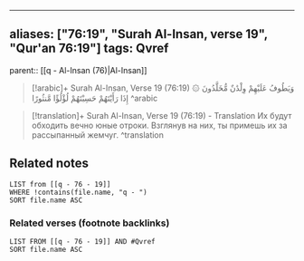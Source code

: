 
---
aliases: ["76:19", "Surah Al-Insan, verse 19", "Qur'an 76:19"]
tags: Qvref
---

parent:: [[q - Al-Insan (76)|Al-Insan]]

> [!arabic]+ Surah Al-Insan, Verse 19 (76:19)
> <span class="quran-arabic">۞ وَيَطُوفُ عَلَيْهِمْ وِلْدَٰنٌ مُّخَلَّدُونَ إِذَا رَأَيْتَهُمْ حَسِبْتَهُمْ لُؤْلُؤًا مَّنثُورًا</span>
^arabic

> [!translation]+ Surah Al-Insan, Verse 19 (76:19) - Translation
> Их будут обходить вечно юные отроки. Взглянув на них, ты примешь их за рассыпанный жемчуг.
^translation



## Related notes
```dataview
LIST from [[q - 76 - 19]]
WHERE !contains(file.name, "q - ")
SORT file.name ASC
```

### Related verses (footnote backlinks)
```dataview
LIST FROM [[q - 76 - 19]] AND #Qvref
SORT file.name ASC
```

